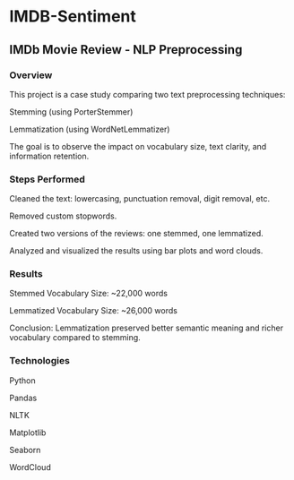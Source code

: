 # IMDB-Sentiment
## IMDb Movie Review - NLP Preprocessing
### Overview
This project is a case study comparing two text preprocessing techniques:

Stemming (using PorterStemmer)

Lemmatization (using WordNetLemmatizer)

The goal is to observe the impact on vocabulary size, text clarity, and information retention.

### Steps Performed
Cleaned the text: lowercasing, punctuation removal, digit removal, etc.

Removed custom stopwords.

Created two versions of the reviews: one stemmed, one lemmatized.

Analyzed and visualized the results using bar plots and word clouds.

### Results
Stemmed Vocabulary Size: ~22,000 words

Lemmatized Vocabulary Size: ~26,000 words

Conclusion:
Lemmatization preserved better semantic meaning and richer vocabulary compared to stemming.

### Technologies
Python

Pandas

NLTK

Matplotlib

Seaborn

WordCloud
